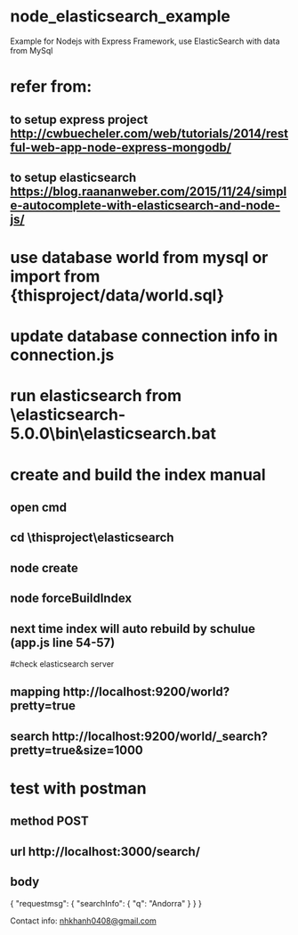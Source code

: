# node_elasticsearch_example
Example for Nodejs with Express Framework, use ElasticSearch with data from MySql

# refer from: 
## to setup express project http://cwbuecheler.com/web/tutorials/2014/restful-web-app-node-express-mongodb/
## to setup elasticsearch https://blog.raananweber.com/2015/11/24/simple-autocomplete-with-elasticsearch-and-node-js/

# use database world from mysql or import from {thisproject/data/world.sql}
# update database connection info in connection.js
# run elasticsearch from \elasticsearch-5.0.0\bin\elasticsearch.bat
# create and build the index manual
## open cmd
## cd \thisproject\elasticsearch
## node create
## node forceBuildIndex
## next time index will auto rebuild by schulue (app.js line 54-57)
#check elasticsearch server
## mapping http://localhost:9200/world?pretty=true
## search http://localhost:9200/world/_search?pretty=true&size=1000
# test with postman
## method POST
## url http://localhost:3000/search/
## body
{
	"requestmsg": {
		"searchInfo": {
			"q": "Andorra"
		}
	}
}

Contact info: nhkhanh0408@gmail.com
